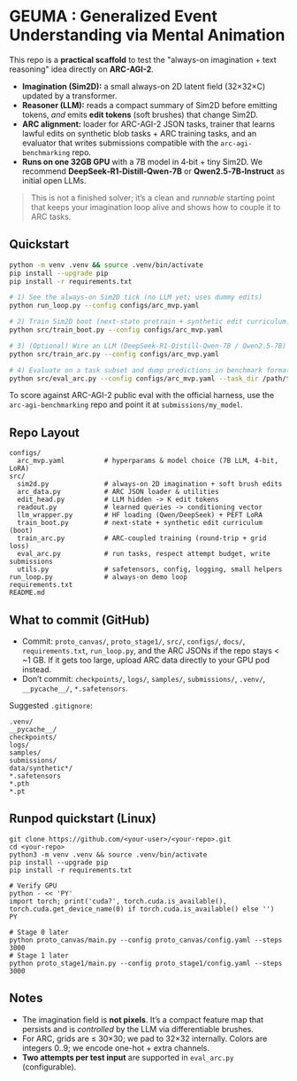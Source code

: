 # GEUMA : Generalized Event Understanding via Mental Animation

This repo is a **practical scaffold** to test the "always-on imagination + text reasoning" idea directly on **ARC-AGI-2**.

- **Imagination (Sim2D):** a small always-on 2D latent field (32×32×C) updated by a transformer.
- **Reasoner (LLM):** reads a compact summary of Sim2D before emitting tokens, *and* emits **edit tokens** (soft brushes) that change Sim2D.
- **ARC alignment:** loader for ARC-AGI-2 JSON tasks, trainer that learns lawful edits on synthetic blob tasks + ARC training tasks, and an evaluator that writes submissions compatible with the `arc-agi-benchmarking` repo.
- **Runs on one 32GB GPU** with a 7B model in 4‑bit + tiny Sim2D. We recommend **DeepSeek‑R1‑Distill‑Qwen‑7B** or **Qwen2.5‑7B‑Instruct** as initial open LLMs.

> This is not a finished solver; it’s a clean and *runnable* starting point that keeps your imagination loop alive and shows how to couple it to ARC tasks.

## Quickstart

```bash
python -m venv .venv && source .venv/bin/activate
pip install --upgrade pip
pip install -r requirements.txt

# 1) See the always-on Sim2D tick (no LLM yet; uses dummy edits)
python run_loop.py --config configs/arc_mvp.yaml

# 2) Train Sim2D boot (next-state pretrain + synthetic edit curriculum)
python src/train_boot.py --config configs/arc_mvp.yaml

# 3) (Optional) Wire an LLM (DeepSeek-R1-Distill-Qwen-7B / Qwen2.5-7B) and try a few ARC train tasks
python src/train_arc.py --config configs/arc_mvp.yaml

# 4) Evaluate on a task subset and dump predictions in benchmark format
python src/eval_arc.py --config configs/arc_mvp.yaml --task_dir /path/to/ARC-AGI-2/data/evaluation --out_dir submissions/my_model
```

To score against ARC-AGI-2 public eval with the official harness, use the `arc-agi-benchmarking` repo and point it at `submissions/my_model`.

## Repo Layout

```
configs/
  arc_mvp.yaml          # hyperparams & model choice (7B LLM, 4-bit, LoRA)
src/
  sim2d.py              # always-on 2D imagination + soft brush edits
  arc_data.py           # ARC JSON loader & utilities
  edit_head.py          # LLM hidden -> K edit tokens
  readout.py            # learned queries -> conditioning vector
  llm_wrapper.py        # HF loading (Qwen/DeepSeek) + PEFT LoRA
  train_boot.py         # next-state + synthetic edit curriculum (boot)
  train_arc.py          # ARC-coupled training (round-trip + grid loss)
  eval_arc.py           # run tasks, respect attempt budget, write submissions
  utils.py              # safetensors, config, logging, small helpers
run_loop.py             # always-on demo loop
requirements.txt
README.md
```

## What to commit (GitHub)
- Commit: `proto_canvas/`, `proto_stage1/`, `src/`, `configs/`, `docs/`, `requirements.txt`, `run_loop.py`, and the ARC JSONs if the repo stays < ~1 GB. If it gets too large, upload ARC data directly to your GPU pod instead.
- Don’t commit: `checkpoints/`, `logs/`, `samples/`, `submissions/`, `.venv/`, `__pycache__/`, `*.safetensors`.

Suggested `.gitignore`:
```
.venv/
__pycache__/
checkpoints/
logs/
samples/
submissions/
data/synthetic*/
*.safetensors
*.pth
*.pt
```

## Runpod quickstart (Linux)
```
git clone https://github.com/<your-user>/<your-repo>.git
cd <your-repo>
python3 -m venv .venv && source .venv/bin/activate
pip install --upgrade pip
pip install -r requirements.txt

# Verify GPU
python - << 'PY'
import torch; print('cuda?', torch.cuda.is_available(), torch.cuda.get_device_name(0) if torch.cuda.is_available() else '')
PY

# Stage 0 later
python proto_canvas/main.py --config proto_canvas/config.yaml --steps 3000
# Stage 1 later
python proto_stage1/main.py --config proto_stage1/config.yaml --steps 3000
```

## Notes
- The imagination field is **not pixels**. It’s a compact feature map that persists and is *controlled* by the LLM via differentiable brushes.
- For ARC, grids are ≤ 30×30; we pad to 32×32 internally. Colors are integers 0..9; we encode one-hot + extra channels.
- **Two attempts per test input** are supported in `eval_arc.py` (configurable).

